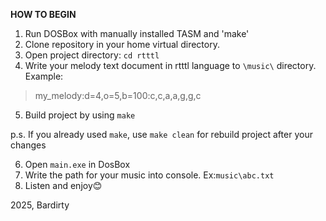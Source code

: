 **HOW TO BEGIN**

1. Run DOSBox with manually installed TASM and 'make'
2. Clone repository in your home virtual directory.
3. Open project directory: `cd rtttl`
4. Write your melody text document in rtttl language to `\music\` directory.
Example:
> my_melody:d=4,o=5,b=100:c,c,a,a,g,g,c

5. Build project by using `make`

p.s. If you already used `make`, use `make clean` for rebuild project after your changes

6. Open `main.exe` in DosBox
7. Write the path for your music into console. Ex:`music\abc.txt`
8. Listen and enjoy😊

2025, Bardirty
